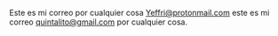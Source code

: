 
Este es mi correo por cualquier cosa
Yeffri@protonmail.com
este es mi correo quintalito@gmail.com 
por cualquier cosa.
